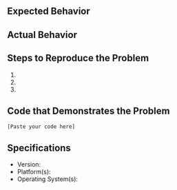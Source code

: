 <!-- Thanks for taking the time to report an issue!  Some things to consider:

 - Please be detailed and ensure there isn't already an open issue for your bug/request.
 - If you can, please try to reproduce the problem using the develop branch first as your issue may already be fixed.
 - If you have an enhancement request, you can remove the sections that don't apply.
 
-->

## Expected Behavior


## Actual Behavior


## Steps to Reproduce the Problem

  1. 
  2. 
  3. 

<!-- Supplying code that demonstrates the problem expedites a fix (and a response)! -->
## Code that Demonstrates the Problem

```
[Paste your code here]
```

<!-- Please specify the version of Eto and all platforms this can be reproduced in -->
## Specifications

  - Version:
  - Platform(s): <!-- WPF, WinForms, Gtk, Mac64, macOS, etc -->
  - Operating System(s): <!-- E.g. Windows 10, macOS 10.13, Ubuntu 18.04, etc -->
  
